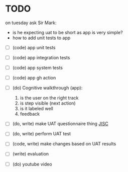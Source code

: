 # TODO

on tuesday ask Sir Mark:

- is he expecting uat to be short as app is very simple?
- how to add unit tests to app

- [ ] (code) app unit tests
- [ ] (code) app integration tests
- [ ] (code) app system tests
- [ ] (code) app gh action
- [ ] (do) Cognitive walkthrough (app):
  1. is the user on the right track
  2. is step visible (next action)
  3. is it labeled well
  4. feedback
- [ ] (do, write) make UAT questionnaire thing
      [JISC](https://app.onlinesurveys.jisc.ac.uk/survey/cm8ooz0iw00q3jl089hfko319/build)

- [ ] (do, write) perform UAT test
- [ ] (code, write) make changes based on UAT results
- [ ] (write) evaluation
- [ ] (do) youtube video
